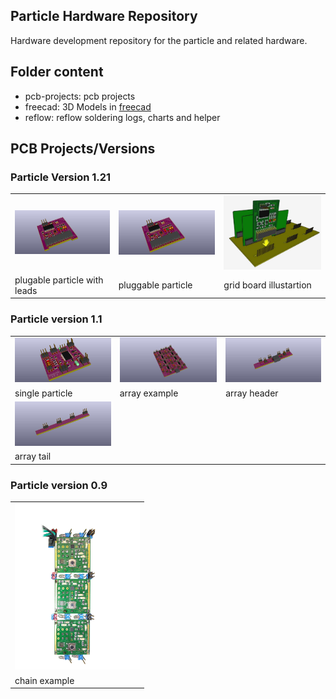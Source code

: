 Particle Hardware Repository
----------------------------
Hardware development repository for the particle and related hardware.

## Folder content
* pcb-projects: pcb projects
* freecad: 3D Models in [freecad](http://www.freecadweb.org/)
* reflow: reflow soldering logs, charts and helper

## PCB Projects/Versions
### Particle Version 1.21
|   |   |   |
|---|---|---|
| <a href="./docs/img/particle-tiny1634-pluggable-module-with-lead.jpg"><img src="./docs/img/particle-tiny1634-pluggable-module-with-lead.jpg" width=200 /></a> | <a href="./docs/img/docs/img/particle-tiny1634-pluggable-module.jpg"><img src="./docs/img/particle-tiny1634-pluggable-module.jpg" width=200 /></a> | <a href="./docs/img/grid-board-illustration.jpg"><img src="./docs/img/grid-board-illustration.jpg" width=200 /></a> |
| plugable particle with leads | pluggable particle | grid board illustartion |

### Particle version 1.1

|   |   |   | 
|---|---|---|
|<a href="./docs/img/particle-tiny1634-v1.1.jpg"><img src="./docs/img/particle-tiny1634-v1.1.jpg" width=200/></a>|<a href="./docs/img/particle-tiny1634-array.jpg"><img src="./docs/img/particle-tiny1634-array.jpg" width=200/></a>|<a href="./docs/img/particle-tiny1634-array-header.jpg"><img src="./docs/img/particle-tiny1634-array-header.jpg" width=200/></a>|
| single particle | array example | array header |
| <a href="./docs/img/particle-tiny1634-array-tail.jpg"><img src="./docs/img/particle-tiny1634-array-tail.jpg" width=200 /></a> | | | 
| array tail | | |

### Particle version 0.9
|   |
|---|
|<a href="./docs/img/chained-particles-v0.9.jpg"><img src="./docs/img/chained-particles-v0.9.jpg" width=200/></a>|
| chain example |

